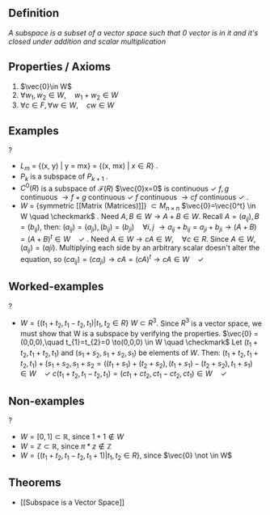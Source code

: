 ## Definition
*A subspace is a subset of a vector space such that 0 vector is in it and it's closed under addition and scalar multiplication*

## Properties / Axioms
1. $\vec{0}\in W$
2. $\forall w_{1},w_{2} \in W, \quad w_{1}+w_{2} \in W$
3. $\forall c \in F,\forall w \in W, \quad  cw\in W$

## Examples
?
- $L_{m}$ = {(x, y) | y = mx} = {(x, mx) | $x \in R$}
.
- $P_{k}$ is a subspace of $P_{k+1}$
.
- $C^0(R)$ is a subspace of $\mathcal{F}(R)$
	$\vec{0}x=0$ is continuous $\checkmark$
	$f,g$ continuous $\to f+g$ continuous $\checkmark$
	$f$ continuous $\to cf$ continuous $\checkmark$
.
- $W$ = {symmetric [[Matrix (Matrices)]]} $\subset M_{n\times n}$
	$\vec{0}=\vec{0^t} \in W \quad \checkmark$
	.
	Need $A, B \in W \to A+B \in W$. Recall $A=(a_{ij}),B=(b_{ij})$, then:
	$(a_{ij})=(a_{ji}),(b_{ij})=(b_{ji}) \quad \forall i,j$
	$\to a_{ij}+b_{ij}=a_{ji}+b_{ji} \to (A+B) = (A+B)^t \in W \quad \checkmark$
	.
	Need $A \in W \to cA \in W, \quad \forall c\in R$.
	Since $A \in W, (a_{ij})=(a{ji})$. Multiplying each side by an arbitrary scalar doesn't alter the equation, so $(ca_{ij})=(ca_{ji}) \to cA = (cA)^t \to cA \in W \quad \checkmark$
<!--SR:!2025-10-11,57,316-->

## Worked-examples
?
- $W=\{(t_{1}+t_{2}, t_{1}-t_{2}, t_{1}) | t_{1},t_{2}\in R\}$
	$W\subset R^3$. Since $R^3$ is a vector space, we must show that W is a subspace by verifying the properties.
	$\vec{0} = (0,0,0),\quad t_{1}=t_{2}=0 \to(0,0,0) \in W \quad \checkmark$
	Let $(t_{1}+t_{2}, t_{1}+t_{2}, t_{1})$ and $(s_{1}+s_{2}, s_{1}+s_{2}, s_{1})$ be elements of $W$. Then: $(t_{1}+t_{2}, t_{1}+t_{2}, t_{1}) + (s_{1}+s_{2}, s_{1}+s_{2} = ((t_{1}+s_{1})+(t_{2}+s_{2}), (t_{1}+s_{1})-(t_{2}+s_{2}),t_{1}+s_{1}) \in W \quad \checkmark$
	$c(t_{1}+t_{2}, t_{1}-t_{2}, t_{1}) = (ct_{1}+ct_{2}, ct_{1}-ct_{2}, ct_{1}) \in W \quad \checkmark$
<!--SR:!2025-10-12,58,316-->


## Non-examples
?
- $W=[0,1] \subset\mathbb{R}$, since $1+1\not\in W$
- $W = \mathbb{Z}\subset \mathbb{R}$, since $\pi*z\not\in \mathbb{Z}$
- $W=\{(t_{1}+t_{2}, t_{1}-t_{2}, t_{1}+1) | t_{1},t_{2}\in R\}$, since $\vec{0} \not \in W$
<!--SR:!2025-10-16,62,316-->


## Theorems
- [[Subspace is a Vector Space]]

